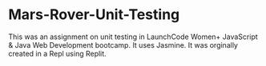 # Mars-Rover-Unit-Testing

This was an assignment on unit testing in LaunchCode Women+ JavaScript & Java Web Development bootcamp.  It uses Jasmine. It was orginally created in a Repl using Replit.
